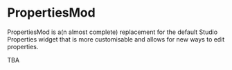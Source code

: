 # PropertiesMod

PropertiesMod is a(n almost complete) replacement for the default Studio Properties widget that is more customisable and allows for new ways to edit properties.

TBA
